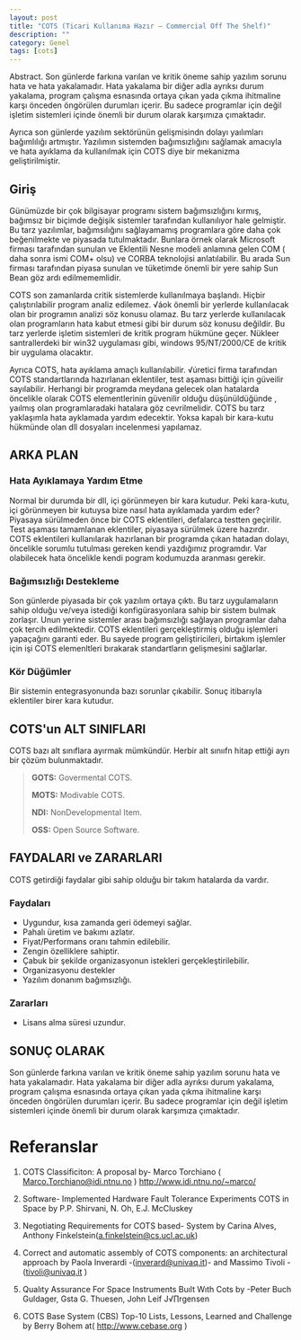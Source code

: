 ```yaml
---
layout: post
title: "COTS (Ticari Kullanıma Hazır – Commercial Off The Shelf)"
description: ""
category: Genel
tags: [cots]
---
```


Abstract. Son günlerde farkına varılan ve kritik öneme sahip yazılım sorunu hata ve hata yakalamadır. Hata yakalama bir diğer adla ayrıksı durum yakalama, program çalışma esnasında ortaya çıkan yada çıkma ihitmaline karşı önceden öngörülen durumları içerir. Bu sadece programlar için değil işletim sistemleri içinde önemli bir durum olarak karşımıza çımaktadır.

Ayrıca son günlerde yazılım sektörünün gelişmisindn dolayı yaılımları bağımlılığı artmıştır. Yazılımın sistemden bağımsızlığını sağlamak amacıyla ve hata ayıklama da kullanılmak için COTS diye bir mekanizma geliştirilmiştir.

## Giriş

Günümüzde bir çok bilgisayar programı sistem bağımsızlığını kırmış, bağımsız bir biçimde değişik sistemler tarafından kullanılıyor hale gelmiştir. Bu tarz yazılımlar, bağımsılığını sağlayamamış programlara göre daha çok beğenilmekte ve piyasada tutulmaktadır. Bunlara örnek olarak Microsoft firması tarafından sunulan ve Eklentili Nesne modeli anlamına gelen COM ( daha sonra ismi COM+ olsu) ve CORBA teknolojisi anlatılabilir. Bu arada Sun firması tarafından piyasa sunulan ve tüketimde önemli bir yere sahip Sun Bean göz ardı edilmememlidir.

COTS son zamanlarda critik sistemlerde kullanılmaya başlandı. Hiçbir çalıştırılabilir program analiz edilemez. √áok önemli bir yerlerde kullanılacak olan bir programın analizi söz konusu olamaz. Bu tarz yerlerde kullanılacak olan programların hata kabut etmesi gibi bir durum söz konusu değildir. Bu tarz yerlerde işletim sistemleri de kritik program hükmüne geçer. Nükleer santrallerdeki bir win32 uygulaması gibi, windows 95/NT/2000/CE de kritik bir uygulama olacaktır.

Ayrıca COTS, hata ayıklama amaçlı kullanılabilir. √úretici firma tarafından COTS standartlarında hazırlanan eklentiler, test aşaması bittiği için güveilir sayılabilir. Herhangi bir programda meydana gelecek olan hatalarda öncelikle olarak COTS elementlerinin güvenilir olduğu düşünüldüğünde , yaılmış olan programlaradaki hatalara göz cevrilmelidir. COTS bu tarz yaklaşımla hata ayklamada yardım edecektir. Yoksa kapalı bir kara-kutu hükmünde olan dll dosyaları incelenmesi yapılamaz.

## ARKA PLAN

### Hata Ayıklamaya Yardım Etme

Normal bir durumda bir dll, içi görünmeyen bir kara kutudur. Peki kara-kutu, içi görünmeyen bir kutuysa bize nasıl hata ayıklamada yardım eder? Piyasaya sürülmeden önce bir COTS eklentileri, defalarca testten geçirilir. Test aşaması tamamlanan eklentiler, piyasaya sürülmek üzere hazırdır. COTS eklentileri kullanılarak hazırlanan bir programda çıkan hatadan dolayı, öncelikle sorumlu tutulması gereken kendi yazdığımız programdır. Var olabilecek hata öncelikle kendi pogram kodumuzda aranması gerekir.

### Bağımsızlığı Destekleme

Son günlerde piyasada bir çok yazılım ortaya çıktı. Bu tarz uygulamaların sahip olduğu ve/veya istediği konfigürasyonlara sahip bir sistem bulmak zorlaşır. Unun yerine sistemler arası bağımsızlığı sağlayan programlar daha çok tercih edilmektedir. COTS eklentileri gerçekleştirmiş olduğu işlemleri yapaçağını garanti eder. Bu sayede program geliştiricileri, birtakım işlemler için işi COTS elemenltleri bırakarak standartların gelişmesini sağlarlar.

### Kör Düğümler

Bir sistemin entegrasyonunda bazı sorunlar çıkabilir. Sonuç itibarıyla eklentiler birer kara kutudur.

## COTS'un ALT SINIFLARI

COTS bazı alt sınıflara ayırmak mümkündür. Herbir alt sınııfn hitap ettiği ayrı bir çözüm bulunmaktadır.

>**GOTS:** Govermental COTS.
>
>**MOTS:** Modivable COTS.
>
>**NDI:** NonDevelopmental Item.
>
>**OSS:** Open Source Software.

## FAYDALARI ve ZARARLARI

COTS getirdiği faydalar gibi sahip olduğu bir takım hatalarda da vardır.

### Faydaları

* Uygundur, kısa zamanda geri ödemeyi sağlar.
* Pahalı üretim ve bakımı azlatır.
* Fiyat/Performans oranı tahmin edilebilir.
* Zengin özelliklere sahiptir.
* Çabuk bir şekilde organizasyonun istekleri gerçekleştirilebilir.
* Organizasyonu destekler
* Yazılım donanım bağımsızlığı.

### Zararları

* Lisans alma süresi uzundur.

## SONUÇ OLARAK

Son günlerde farkına varılan ve kritik öneme sahip yazılım sorunu hata ve hata yakalamadır. Hata yakalama bir diğer adla ayrıksı durum yakalama, program çalışma esnasında ortaya çıkan yada çıkma ihitmaline karşı önceden öngörülen durumları içerir. Bu sadece programlar için değil işletim sistemleri içinde önemli bir durum olarak karşımıza çımaktadır.

# Referanslar

1. COTS Classificiton: A proposal by- Marco Torchiano ( Marco.Torchiano@idi.ntnu.no ) <http://www.idi.ntnu.no/~marco/>

2. Software- Implemented Hardware Fault Tolerance Experiments COTS in Space by P.P. Shirvani, N. Oh, E.J. McCluskey

3. Negotiating Requirements for COTS based- System by Carina Alves, Anthony Finkelstein(a.finkelstein@cs.ucl.ac.uk)

4. Correct and automatic assembly of COTS components: an architectural approach by Paola Inverardi -(inverard@univaq.it)- and Massimo Tivoli -(tivoli@univaq.it )

5. Qualıty Assurance For Space Instruments Buılt Wıth Cots by -Peter Buch Guldager, Gsta G. Thuesen, John Leif J√∏rgensen

6. COTS Base System (CBS) Top-10 Lists, Lessons, Learned and Challenge by Berry Bohem at( <http://www.cebase.org> )
